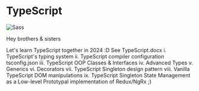 # TypeScript
![Sass](https://puresourcecode.com/wp-content/uploads/2020/06/typescript-wallpaper.png)

Hey brothers & sisters

Let's learn TypeScript together in 2024 :D
See TypeScript.docx
i. TypeScript's typing system
ii. TypeScript compiler configuration tsconfig.json 
iii. TypeScript OOP Classes & Interfaces
iv. Advanced Types
v. Generics
vi. Decorators
vii. TypeScript Singleton design pattern
viii. Vanilla TypeScript DOM manipulations
ix. TypeScript Singleton State Management as a Low-level Prototypal implementation of Redux/NgRx ;) 
